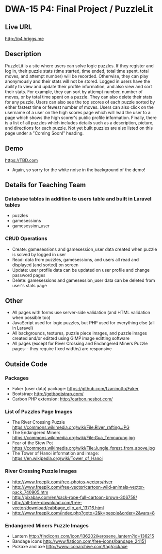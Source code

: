 # DWA-15 P4: Final Project / PuzzleLit

## Live URL
<http://p4.hriggs.me>

## Description
PuzzleLit is a site where users can solve logic puzzles. If they register 
and log in, their puzzle stats (time started, time ended, total time spent, total moves, 
and attempt number) will be recorded. Otherwise, they can play anonymously and their 
stats will not be stored. Logged in users have the ability to view and update their profile 
information, and also view and sort their stats. For example, they can sort by attempt number, 
number of moves, or by total time spent on a puzzle. They can also delete their stats 
for any puzzle. Users can also see the top scores of each puzzle sorted by either 
fastest time or fewest number of moves. Users can also click on the username of a user 
on the high scores page which will lead the user to a page which shows the high scorer's 
public profile information. Finally, there is a list of all puzzles which 
includes details such as a description, picture, and directions for each puzzle. Not 
yet built puzzles are also listed on this page under a "Coming Soon!" heading. 

## Demo
<https://TBD.com>
* Again, so sorry for the white noise in the background of the demo! 

## Details for Teaching Team
### Database tables in addition to users table and built in Laravel tables
* puzzles
* gamesessions
* gamesession_user

### CRUD Operations
* Create: gamesessions and gamesession_user data created when puzzle is solved by logged in user
* Read: data from puzzles, gamesessions, and users all read and displayed (and sorted) on screen
* Update: user profile data can be updated on user profile and change password pages
* Delete: gamesessions and gamesession_user data can be deleted from user's stats page

## Other
* All pages with forms use server-side validation (and HTML validation when possible too)
* JavaScript used for logic puzzles, but PHP used for everything else (all in Laravel)
* All backgrounds, textures, puzzle piece images, and puzzle images created and/or editted using GIMP image editting software
* All pages (except for River Crossing and Endangered Miners Puzzle pages-- they require fixed widths) are responsive

## Outside Code
### Packages
* Faker (user data) package: <https://github.com/fzaninotto/Faker>
* Bootstrap: <http://getbootstrap.com/>
* Carbon PHP extension: <http://carbon.nesbot.com/>

### List of Puzzles Page Images
* The River Crossing Puzzle <https://commons.wikimedia.org/wiki/File:River_rafting.JPG>
* The Endangered Miners <https://commons.wikimedia.org/wiki/File:Gua_Tempurung.jpg>
* Fear of the Stew Pot <https://commons.wikimedia.org/wiki/File:Jungle_forest_from_above.jpg>
* The Tower of Hanoi information and image: <https://en.wikipedia.org/wiki/Tower_of_Hanoi>

### River Crossing Puzzle Images
* <http://www.freepik.com/free-photos-vectors/river>
* <http://www.freepik.com/free-vector/cartoon-wild-animals-vector-pack_740905.htm>
* <http://pixabay.com/en/sack-rope-full-cartoon-brown-306758/>
* <http://all-free-download.com/free-vector/download/cabbage_clip_art_13716.html>
* <http://www.freepik.com/index.php?goto=2&k=people&order=2&vars=8>

### Endangered Miners Puzzle Images
* Lantern <http://findicons.com/icon/136202/kerosene_lantern?id=136215>
* Bandage icons <http://www.flaticon.com/free-icons/bandage_24151>
* Pickaxe and axe <http://www.iconarchive.com/tag/pickaxe>
